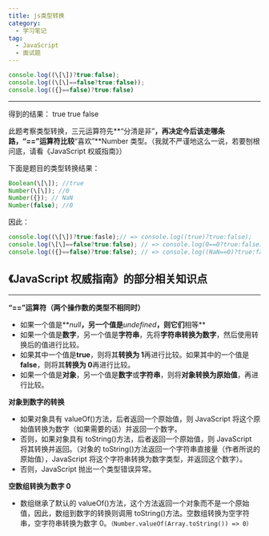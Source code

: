 ```yaml
---
title: js类型转换
category:
  - 学习笔记
tag:
  - JavaScript
  - 面试题
---
```


```javascript
console.log((\[\])?true:false);
console.log((\[\]==false?true:false));
console.log(({}==false)?true:false)
```

---

得到的结果：
true true false

此题考察类型转换，三元运算符先**“分清是非”**，再决定今后该走哪条路，“==”运算符比较**“喜欢”**Number 类型。（我就不严谨地这么一说，若要刨根问底，请看《JavaScript 权威指南》）

下面是题目的类型转换结果：

```js
Boolean(\[\]); //true
Number(\[\]); //0
Number({}); // NaN
Number(false); //0
```

因此：

```js
console.log((\[\])?true:fasle);// => console.log((true)?true:false);
console.log(\[\]==false?true:false); // => console.log(0==0?true:false);
console.log(({}==false)?true:false); // => console.log((NaN==0)?true:false);
```

## 《JavaScript 权威指南》的部分相关知识点

---

**“==”运算符（两个操作数的类型不相同时）**

- 如果一个值是**_null_**，另一个值是**_undefined_**，则它们**相等**
- 如果一个值是**数字**，另一个值是**字符串**，先将**字符串转换为数字**，然后使用转换后的值进行比较。
- 如果其中一个值是**true**，则将其**转换为 1**再进行比较。如果其中的一个值是**false**，则将其**转换为 0**再进行比较。
- 如果一个值是**对象**，另一个值是**数字**或**字符串**，则将**对象转换为原始值**，再进行比较。

**对象到数字的转换**

- 如果对象具有 valueOf()方法，后者返回一个原始值，则 JavaScript 将这个原始值转换为数字（如果需要的话）并返回一个数字。
- 否则，如果对象具有 toString()方法，后者返回一个原始值，则 JavaScript 将其转换并返回。（对象的 toString()方法返回一个字符串直接量（作者所说的原始值），JavaScript 将这个字符串转换为数字类型，并返回这个数字）。
- 否则，JavaScript 抛出一个类型错误异常。

**空数组转换为数字 0**

- 数组继承了默认的 valueOf()方法，这个方法返回一个对象而不是一个原始值，因此，数组到数字的转换则调用 toString()方法。空数组转换为空字符串，空字符串转换为数字 0。`（Number.valueOf(Array.toString()) => 0）`
